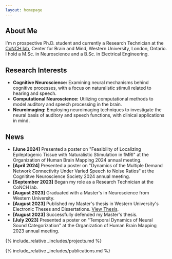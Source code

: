 ```yaml
---
layout: homepage
---
```


## About Me

I'm n prospective Ph.D. student and currently a Research Technician at the [CoNCH lab](https://www.conchlab.uwo.ca/), Center for Brain and Mind, Western University, London, Ontario. I hold a M.Sc. in Neuroscience and a B.Sc. in Electrical Engineering.

## Research Interests
- **Cognitive Neuroscience:** Examining neural mechanisms behind cognitive processes, with a focus on naturalistic stimuli related to hearing and speech.
- **Computational Neuroscience:** Utilizing computational methods to model auditory and speech processing in the brain.
- **Neuroimaging:** Employing neuroimaging techniques to investigate the neural basis of auditory and speech functions, with clinical applications in mind.

## News

- **[June 2024]** Presented a poster on "Feasibility of Localizing Epileptogenic Tissue with Naturalistic Stimulation in fMRI" at the Organization of Human Brain Mapping 2024 annual meeting.
- **[April 2024]** Presented a poster on "Dynamics of the Multiple Demand Network Connectivity Under Varied Speech to Noise Ratios" at the Cognititve Neuroscience Society 2024 annual meeting.
- **[September 2023]** Began my role as a Research Technician at the CoNCH lab.
- **[August 2023]** Graduated with a Master's in Neuroscience from Western University.
- **[August 2023]** Published my Master's thesis in Western University's Electronic Theses and Dissertations. [View Thesis](https://ir.lib.uwo.ca/etd/9452/).
- **[August 2023]** Successfully defended my Master's thesis.
- **[July 2023]** Presented a poster on "Temporal Dynamics of Neural Sound Categorization" at the Organization of Human Brain Mapping 2023 annual meeting.

{% include_relative _includes/projects.md %}

{% include_relative _includes/publications.md %}